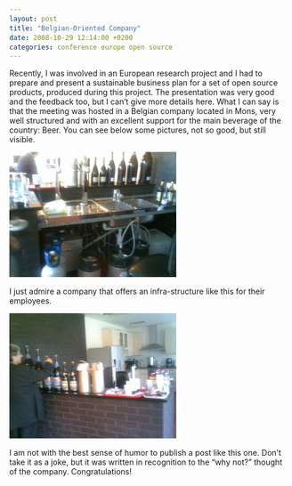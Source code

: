 ```yaml
---
layout: post
title: "Belgian-Oriented Company"
date: 2008-10-29 12:14:00 +0200
categories: conference europe open source
---
```


Recently, I was involved in an European research project and I had to prepare and present a sustainable business plan for a set of open source products, produced during this project. The presentation was very good and the feedback too, but I can’t give more details here. What I can say is that the meeting was hosted in a Belgian company located in Mons, very well structured and with an excellent support for the main beverage of the country: Beer. You can see below some pictures, not so good, but still visible.

![29102008-002--300x225.jpg](/images/posts/29102008-002--300x225.jpg)

I just admire a company that offers an infra-structure like this for their employees.

![29102008-004--300x225.jpg](/images/posts/29102008-004--300x225.jpg)

I am not with the best sense of humor to publish a post like this one. Don’t take it as a joke, but it was written in recognition to the “why not?” thought of the company. Congratulations!
